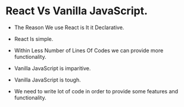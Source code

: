 # React Vs Vanilla JavaScript.
* The Reason We use React is It it Declarative.
* React Is simple.
* Within Less Number of Lines Of Codes we can provide more functionality.

* Vanilla JavaScript is imparitive.
* Vanilla JavaScript is tough.
* We need to write lot of code in order to provide some features and functionality.